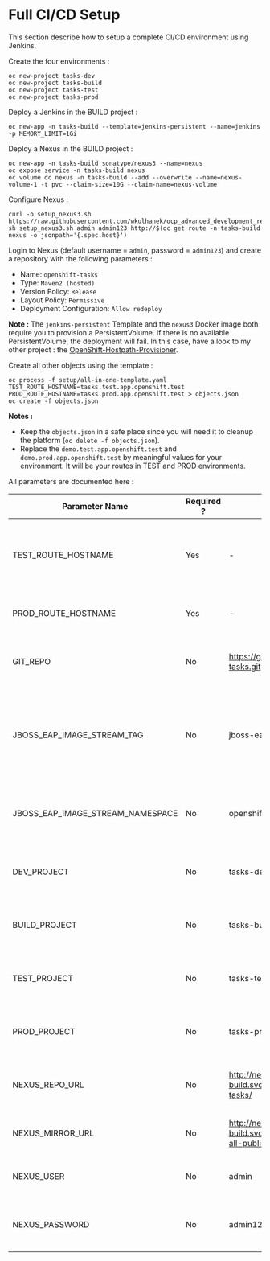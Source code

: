 # Full CI/CD Setup

This section describe how to setup a complete CI/CD environment using Jenkins.

Create the four environments :
```
oc new-project tasks-dev
oc new-project tasks-build
oc new-project tasks-test
oc new-project tasks-prod
```

Deploy a Jenkins in the BUILD project :
```
oc new-app -n tasks-build --template=jenkins-persistent --name=jenkins -p MEMORY_LIMIT=1Gi
```

Deploy a Nexus in the BUILD project :
```
oc new-app -n tasks-build sonatype/nexus3 --name=nexus
oc expose service -n tasks-build nexus
oc volume dc nexus -n tasks-build --add --overwrite --name=nexus-volume-1 -t pvc --claim-size=10G --claim-name=nexus-volume
```

Configure Nexus :
```
curl -o setup_nexus3.sh https://raw.githubusercontent.com/wkulhanek/ocp_advanced_development_resources/master/nexus/setup_nexus3.sh
sh setup_nexus3.sh admin admin123 http://$(oc get route -n tasks-build nexus -o jsonpath='{.spec.host}')
```

Login to Nexus (default username = `admin`, password = `admin123`) and
create a repository with the following parameters :
 - Name: `openshift-tasks`
 - Type: `Maven2 (hosted)`
 - Version Policy: `Release`
 - Layout Policy: `Permissive`
 - Deployment Configuration: `Allow redeploy`


__Note :__ The `jenkins-persistent` Template and the `nexus3` Docker image
both require you to provision a PersistentVolume. If there is no available
PersistentVolume, the deployment will fail. In this case, have a look to
my other project : the [OpenShift-Hostpath-Provisioner](https://github.com/nmasse-itix/OpenShift-HostPath-Provisioner).

Create all other objects using the template :
```
oc process -f setup/all-in-one-template.yaml TEST_ROUTE_HOSTNAME=tasks.test.app.openshift.test PROD_ROUTE_HOSTNAME=tasks.prod.app.openshift.test > objects.json
oc create -f objects.json
```

__Notes :__
 - Keep the `objects.json` in a safe place since you will need it to cleanup the
   platform (`oc delete -f objects.json`).
 - Replace the `demo.test.app.openshift.test` and `demo.prod.app.openshift.test`
   by meaningful values for your environment. It will be your routes in
   TEST and PROD environments.

All parameters are documented here :

| Parameter Name | Required ? | Default Value | Description |
| --- | --- | --- | --- |
| TEST_ROUTE_HOSTNAME | Yes | - | The route to create in the TEST environment and which we will use to run the integration tests |
| PROD_ROUTE_HOSTNAME | Yes | - | The route to create in the PROD environment |
| GIT_REPO | No | https://github.com/nmasse-itix/openshift-tasks.git | The GIT repository to use. This will be useful if you clone this repo. |
| JBOSS_EAP_IMAGE_STREAM_TAG | No | jboss-eap70-openshift:latest | Name of the ImageStreamTag to be used for the JBoss EAP image. Change this if you plan to use your own JBoss EAP S2I image. |
| JBOSS_EAP_IMAGE_STREAM_NAMESPACE | No | openshift | The OpenShift Namespace where the Jboss EAP ImageStream resides. |
| DEV_PROJECT | No | tasks-dev | The name of the OpenShift Project to that holds the dev environment |
| BUILD_PROJECT | No | tasks-build | The name of the OpenShift Project to that holds the build environment |
| TEST_PROJECT | No | tasks-test | The name of the OpenShift Project to that holds the test environment |
| PROD_PROJECT | No | tasks-prod | The name of the OpenShift Project to that holds the prod environment |
| NEXUS_REPO_URL | No | http://nexus.tasks-build.svc.cluster.local:8081/repository/openshift-tasks/ | The Nexus repository that will store the software binaries |
| NEXUS_MIRROR_URL | No | http://nexus.tasks-build.svc.cluster.local:8081/repository/maven-all-public/ | The Nexus Repository URL for maven mirroring |
| NEXUS_USER | No | admin | The Nexus User used to push the software to Nexus |
| NEXUS_PASSWORD | No | admin123 | The password of the Nexus User used to push the software to Nexus |
